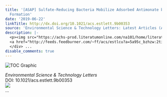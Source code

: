 ```yaml
---
title: '[ASAP] Sulfate-Reducing Bacteria Mobilize Adsorbed Antimonate by Thioantimonate
  Formation'
date: '2019-06-22'
linkTitle: http://dx.doi.org/10.1021/acs.estlett.9b00353
source: 'Environmental Science & Technology Letters: Latest Articles (ACS Publications)'
description: |-
  <p><img src="https://achs-prod.literatumonline.com/na101/home/literatum/publisher/achs/journals/content/estlcu/0/estlcu.ahead-of-print/acs.estlett.9b00353/20190621/images/medium/ez-2019-003535_0003.gif" alt="TOC Graphic"/></p><div><cite>Environmental Science & Technology Letters</cite></div><div>DOI: 10.1021/acs.estlett.9b00353</div><div class="feedflare">
  <a href="http://feeds.feedburner.com/~ff/acs/estlcu?a=5a95c_bzhzw:2tixPpSYPrk:yIl2AUoC8zA"><img src="http://feeds.feedburner.com/~ff/acs/estlcu?d=yIl2AUoC8zA" border="0"></img></a>
  </div> ...
disable_comments: true
---
```

<p><img src="https://achs-prod.literatumonline.com/na101/home/literatum/publisher/achs/journals/content/estlcu/0/estlcu.ahead-of-print/acs.estlett.9b00353/20190621/images/medium/ez-2019-003535_0003.gif" alt="TOC Graphic"/></p><div><cite>Environmental Science & Technology Letters</cite></div><div>DOI: 10.1021/acs.estlett.9b00353</div><div class="feedflare">
<a href="http://feeds.feedburner.com/~ff/acs/estlcu?a=5a95c_bzhzw:2tixPpSYPrk:yIl2AUoC8zA"><img src="http://feeds.feedburner.com/~ff/acs/estlcu?d=yIl2AUoC8zA" border="0"></img></a>
</div> ...